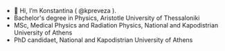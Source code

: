 - 👋 Hi, I’m Konstantina ( @kpreveza ).
- Bachelor's degree in Physics, Aristotle University of Thessaloniki
- MSc, Medical Physics and Radiation Physics, National and Kapodistrian University of Athens
- PhD candidaet, National and Kapodistrian University of Athens

